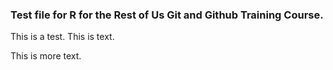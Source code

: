 ### Test file for R for the Rest of Us Git and Github Training Course.

This is a test.
This is text.

This is more text.